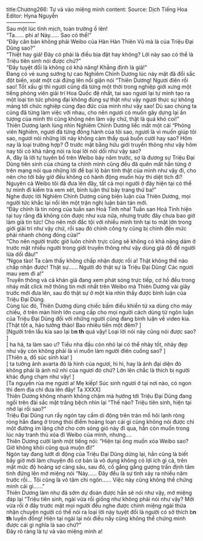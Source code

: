 title:Chương266: Tự vả vào miệng mình
content:
Source: Dịch Tiếng Hoa<br>Editor: Hyna Nguyễn<br>—————–<br>Sau một lúc tĩnh mịch, toàn trường ồ lên!<br>“Ta…… phi a! Này…… Sao có thể!”<br>“Đây căn bản không phải Weibo của Hàn Hàn Thiên Vũ mà là của Triệu Đại Dũng sao?”<br>“Thiệt hay giả! Đây có phải là điều bịa đặt hay không? Lời này sao có thể là Triệu tiên sinh nói được chứ?”<br>“Đây tuyệt đối là không có khả năng! Khẳng định là giả!”<br>Đang có vẻ sung sướng tự cao Nghiêm Chỉnh Dương lúc này mặt đã đổi sắc đột biến, xoát một cái đứng lên nổi giận nói “Thiên Dương! Ngươi điên rồi sao! Tốt xấu gì thì ngươi cũng đã từng một thời trong nghiệp giới xưng một tiếng phóng viên giải trí Hoa Quốc đệ nhất, tai sao ngươi lại tự mình tạo ra một loại tin tức phóng đại không đúng sự thật như vậy ngươi thực sự không màng tới chức nghiệp cùng đạo đức của mình như vậy sao! Dù sao chúng ta cũng đã từng làm việc với nhau, cho nên ngươi có muốn gây dựng lại ấn tượng của mình thì cũng không nên làm vậy chứ, thật là quá khó coi!”<br>Thiên Dương lạnh lùng nhìn Nghiêm Chỉnh Dương liếc mắt một cái “Phóng viên Nghiêm, ngươi đã từng đồng hành của tôi sao, ngươi là vì muốn giúp tôi sao, ngươi nói những lời này không cảm thấy quá buồn cười hay sao? Hôm nay là loại trường hợp? Ở trước mặt bằng hữu giới truyền thông như vậy hôm nay tôi có khả năng nói ra loại lời nói dối như vậy sao?<br>A, đây là lời tự tuyên bố trên Weibo bảy năm trước, sợ là đương sự Triệu Đại Dũng tiên sinh của chúng ta chính mình cũng đều đã quên mất hắn từng ở trên mạng nói qua những lời để bại lộ bản tính thật của mình như vậy đi, cho nên cho tới bây giờ đều không có hành động muốn hủy thi diệt tích đi?<br>Nguyên cả Weibo tôi đã đưa lên đây, tất cả mọi người ở đây hiện tại có thể tự mình đi kiểm tra xem xét, bình luận thứ bảy trang thứ ba!”<br>Nghe được lời Nghiêm Chỉnh Dương cùng biện luận của Thiên Dương, mọi người tức khắc lại nổi lên một trận nghị luận bàn tán mới.<br>“Đây chính là tin nóng của tuần san Hoả Tinh nha! Tuần san Hoả Tinh hiện tại tuy rằng đã không còn được như xưa nữa, nhưng trước đây chưa bao giờ làm giả tin tức! Cho nên mới đắc tội với nhiều minh tinh tai to mặt lớn trong giới giải trí như vậy chứ, rồi sau đó chính công ty cũng bị chỉnh đến mức phải nhanh chóng đóng cửa!”<br>“Cho nên người trước giờ luôn chính trực cũng sẽ không có khả năng dám ở trước mặt nhiều người trong giới truyền thông như vậy dùng giả đồ để người lừa dối đâu!”<br>“Ngọa tào! Ta cảm thấy không chấp nhận được rồi a! Thật không thể nào chấp nhận được! Thật sự…… Người đó thật sự là Triệu Đại Dũng! Các ngươi mau xem đi a!”<br>Truyền thông và cả khán giả đang xem phát sóng trực tiếp, cơ hồ đều trong nháy mắt click mở thông tin mới nhất trên Weibo mà Thiên Dương vài giây trước mới đưa lên, sau đó thật sự ở một kia nhìn thấy được bình luận của Triệu Đại Dũng.<br>Cùng lúc đó, Thiên Dương dùng chiếc bấm điều khiển từ xa dùng cho máy chiếu, ở trên màn hình lớn cung cấp cho mọi người cách dùng từ ngôn luận của Triệu Đại Dũng đối với những người cũng đang bình luận về video kia.<br>[Thật tốt a, hảo tưởng thảo! Bao nhiêu tiền một đêm? ]<br>[Người trên lầu kia sao lại b**n th** quá vậy! Loại lời nói này cũng nói được sao? ]<br>[ ha hả, ta làm sao ư? Tiểu nha đầu còn nhỏ lại có thể nhảy tốt, nhảy đẹp như vậy còn không phải là vì muốn làm người điên cuồng sao? ]<br>[Thiên a, đồ súc sinh kia! ]<br>[ ta tưởng ảnh avarta đó là hình của ngươi, hì hì, hay là ảnh đại diện đó không phải là ảnh nữ nhi của ngươi đó chứ? Lớn lên chắc là thích bị người khác đụng chạm như vậy! ]<br>[Ta nguyền rủa mẹ ngươi a! Mẹ kiếp! Súc sinh ngươi ở tại nơi nào, có ngon thì đem địa chỉ đưa lên đây! Ta XXXX]<br>Thiên Dương không nhanh không chậm mà hướng tới Triệu Đại Dũng đang ngồi trên đài sắc mặt trắng bệch nhìn lại “Thế nào? Triệu tiên sinh, hiện tại nhớ lại rồi sao?”<br>Triệu Đại Dũng run rẩy ngón tay cầm di động trên trán mồ hôi lạnh ròng ròng hắn đang ở trong thòi điểm hoảng loạn cái gì cũng không nói được chỉ một đường im lặng chờ cho cơn sóng gió này đi qua, hắn còn muốn trong lúc này tranh thủ xóa đi Weibo của mình, nhưng….<br>Thiên Dương cười lạnh một tiếng nói: “Hiện tại ông muốn xóa Weibo sao? Giờ không khỏi cũng quá muộn đi!”<br>Ngón tay đang lướt di động của Triệu Đại Dũng dừng lại, hắn cũng là biết bây giờ mời làm chuyện đó cơ bản là vô dụng không có lợi ích gì cả, trên mặt mức độ hoảng sợ càng sâu, sau đó, cố gắng gắng gượng trấn định tâm tình đứng lên mở miệng nói “Này…… Đây đều là sự tình xảy ra nhiều năm trước rồi… Tôi cũng là vô tâm chi ngôn…… Việc này cũng không thể chứng minh cái gì……”<br>Thiên Dương làm như đã sớm dự đoán được hắn sẽ nói như vậy, mở miệng đáp lại “Triệu tiên sinh, ngài vừa rồi giống như không phải nói như vậy? Mới vừa rồi ở đây trước mặt mọi người đều nghe được chính miệng ngài thừa nhận chuyện người có thể nói ra loại lời này tuyệt đối là người có sở thích b**n th** luyến đồng! Hiện tại ngài lại nói điều nầy cũng không thể chứng minh được cái gì nghĩa là sao chứ?”<br>Đây rõ ràng là tự vả vào miệng mình a!